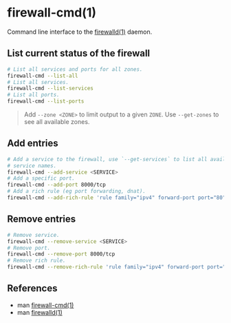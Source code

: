 # firewall-cmd(1)

Command line interface to the [firewalld(1)][man-firewalld] daemon.

## List current status of the firewall
```sh
# List all services and ports for all zones.
firewall-cmd --list-all
# List all services.
firewall-cmd --list-services
# List all ports.
firewall-cmd --list-ports
```
> Add `--zone <ZONE>` to limit output to a given `ZONE`. Use `--get-zones` to
> see all available zones.

## Add entries
```sh
# Add a service to the firewall, use `--get-services` to list all available
# service names.
firewall-cmd --add-service <SERVICE>
# Add a specific port.
firewall-cmd --add-port 8000/tcp
# Add a rich rule (eg port forwarding, dnat).
firewall-cmd --add-rich-rule 'rule family="ipv4" forward-port port="80" protocol="tcp" to-port="8080"'
```

## Remove entries
```sh
# Remove service.
firewall-cmd --remove-service <SERVICE>
# Remove port.
firewall-cmd --remove-port 8000/tcp
# Remove rich rule.
firewall-cmd --remove-rich-rule 'rule family="ipv4" forward-port port="80" protocol="tcp" to-port="8080"'
```

## References
- man [firewall-cmd(1)][man-firewall-cmd]
- man [firewalld(1)][man-firewalld]

[man-firewalld]: https://firewalld.org/documentation/man-pages/firewalld.html
[man-firewall-cmd]: https://firewalld.org/documentation/man-pages/firewall-cmd.html
